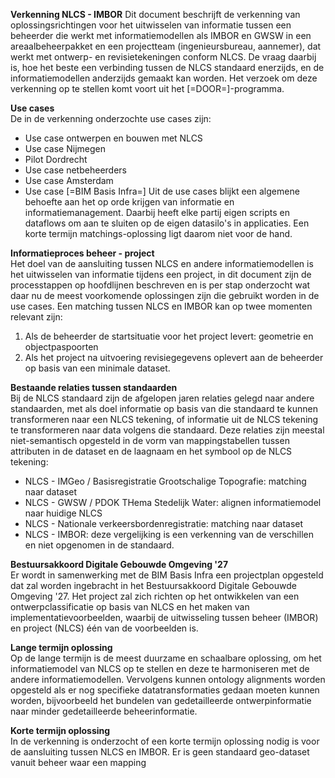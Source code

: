 **Verkenning NLCS - IMBOR**
Dit document beschrijft de verkenning van oplossingsrichtingen voor het uitwisselen van informatie tussen een beheerder die werkt met informatiemodellen als IMBOR en GWSW in een areaalbeheerpakket en een projectteam (ingenieursbureau, aannemer), dat werkt met ontwerp- en revisietekeningen conform NLCS. De vraag daarbij is, hoe het beste een verbinding tussen de NLCS standaard enerzijds, en de informatiemodellen anderzijds gemaakt kan worden. Het verzoek om deze verkenning op te stellen komt voort uit het [=DOOR=]-programma. 

**Use cases**<br>
De in de verkenning onderzochte use cases zijn:
* Use case ontwerpen en bouwen met NLCS
* Use case Nijmegen
* Pilot Dordrecht
* Use case netbeheerders
* Use case Amsterdam
* Use case [=BIM Basis Infra=]
Uit de use cases blijkt een algemene behoefte aan het op orde krijgen van informatie en informatiemanagement. Daarbij heeft elke partij eigen scripts en dataflows om aan te sluiten op de eigen datasilo's in applicaties. Een korte termijn matchings-oplossing ligt daarom niet voor de hand. 

**Informatieproces beheer - project**<br>
Het doel van de aansluiting tussen NLCS en andere informatiemodellen is het uitwisselen van informatie tijdens een project, in dit document zijn de processtappen op hoofdlijnen beschreven en is per stap onderzocht wat daar nu de meest voorkomende oplossingen zijn die gebruikt worden in de use cases. Een matching tussen NLCS en IMBOR kan op twee momenten relevant zijn:
1. Als de beheerder de startsituatie voor het project levert: geometrie en objectpaspoorten 
2. Als het project na uitvoering revisiegegevens oplevert aan de beheerder op basis van een minimale dataset.


**Bestaande relaties tussen standaarden**<br>
Bij de NLCS standaard zijn de afgelopen jaren relaties gelegd naar andere standaarden, met als doel informatie op basis van die standaard te kunnen transformeren naar een NLCS tekening, of informatie uit de NLCS tekening te transformeren naar data volgens die standaard. Deze relaties zijn meestal niet-semantisch opgesteld in de vorm van mappingstabellen tussen attributen in de dataset en de laagnaam en het symbool op de NLCS tekening:
* NLCS - IMGeo / Basisregistratie Grootschalige Topografie: matching naar dataset
* NLCS - GWSW / PDOK THema Stedelijk Water: alignen informatiemodel naar huidige NLCS
* NLCS - Nationale verkeersbordenregistratie: matching naar dataset
* NLCS - IMBOR: deze vergelijking is een verkenning van de verschillen en niet opgenomen in de standaard.

**Bestuursakkoord Digitale Gebouwde Omgeving '27**<br>
Er wordt in samenwerking met de BIM Basis Infra een projectplan opgesteld dat zal worden ingebracht in het Bestuursakkoord Digitale Gebouwde Omgeving '27. Het project zal zich richten op het ontwikkelen van een ontwerpclassificatie op basis van NLCS en het maken van implementatievoorbeelden, waarbij de uitwisseling tussen beheer (IMBOR) en project (NLCS) één van de voorbeelden is. 


**Lange termijn oplossing**<br>
Op de lange termijn is de meest duurzame en schaalbare oplossing, om het informatiemodel van NLCS op te stellen en deze te harmoniseren met de andere informatiemodellen. Vervolgens kunnen ontology alignments worden opgesteld als er nog specifieke datatransformaties gedaan moeten kunnen worden, bijvoorbeeld het bundelen van gedetailleerde ontwerpinformatie naar minder gedetailleerde beheerinformatie.

**Korte termijn oplossing**<br>
In de verkenning is onderzocht of een korte termijn oplossing nodig is voor de aansluiting tussen NLCS en IMBOR. Er is geen standaard geo-dataset vanuit beheer waar een mapping


